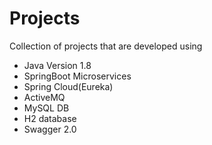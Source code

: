# Projects
Collection of projects that are developed using 
- Java Version 1.8
- SpringBoot Microservices
- Spring Cloud(Eureka)
- ActiveMQ
- MySQL DB
- H2 database
- Swagger 2.0
